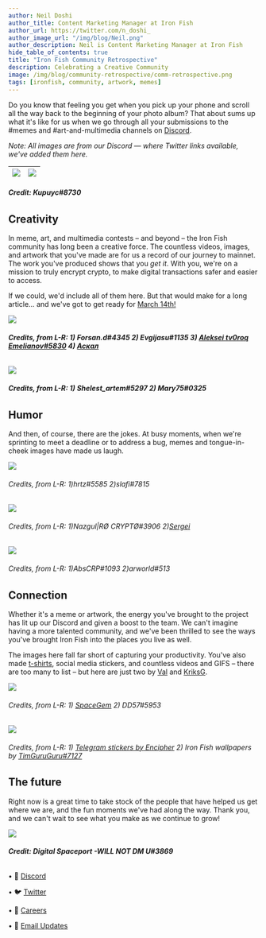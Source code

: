 ```yaml
---
author: Neil Doshi
author_title: Content Marketing Manager at Iron Fish
author_url: https://twitter.com/n_doshi_
author_image_url: "/img/blog/Neil.png"
author_description: Neil is Content Marketing Manager at Iron Fish
hide_table_of_contents: true
title: "Iron Fish Community Retrospective"
description: Celebrating a Creative Community
image: /img/blog/community-retrospective/comm-retrospective.png
tags: [ironfish, community, artwork, memes]
---
```


Do you know that feeling you get when you pick up your phone and scroll all the way back to the beginning of your photo album? That about sums up what it's like for us when we go through all your submissions to the #memes and #art-and-multimedia channels on [Discord](https://discord.ironfish.network/).

*Note: All images are from our Discord — where Twitter links available, we've added them here.*

| ![](/img/blog/community-retrospective/kupuyc-2-2-22-fishgif.png) | ![](/img/blog/community-retrospective/fish33.gif) |
|---|---|
###### **Credit: Kupuyc#8730**

## Creativity
In meme, art, and multimedia contests – and beyond – the Iron Fish community has long been a creative force. The countless videos, images, and artwork that you've made are for us a record of our journey to mainnet. The work you've produced shows that you _get it_. With you, we're on a mission to truly encrypt crypto, to make digital transactions safer and easier to access.

If we could, we'd include all of them here. But that would make for a long article… and we've got to get ready for [March 14th!](https://twitter.com/ironfishcrypto/status/1630301248695017475)

![](/img/blog/community-retrospective/Panel.png)
###### **Credits, from L-R: 1) Forsan.d#4345 2) Evgijasu#1135 3) [Aleksei tv0roq Emelianov#5830](https://twitter.com/tv0roqTV/status/1497208142182105094?s=20&t=O8JHixU4UBIiSYBzKK14RA) 4) [Аскал](https://twitter.com/askatariko/status/1523272823862874112?s=20&t=xs3_8XA0foT0h7ceqY0miw)**

![](/img/blog/community-retrospective/Explainers.png)
###### **Credits, from L-R: 1) Shelest_artem#5297 2) Mary75#0325**

## Humor
And then, of course, there are the jokes. At busy moments, when we're sprinting to meet a deadline or to address a bug, memes and tongue-in-cheek images have made us laugh. 

![](/img/blog/community-retrospective/Row1.png)
###### Credits, from L-R: 1)hrtz#5585 2)slafi#7815
![](/img/blog/community-retrospective/Row2.png)
###### Credits, from L-R: 1)Nazgul|RØ CRYPTØ#3906 2)[Sergei](https://twitter.com/ZUUAtqCvqoKX1vR/status/1621040521652350977?s=20&t=r5ShaPBxfJOKnKdCt-j_fw)
![](/img/blog/community-retrospective/Row3.png)
###### Credits, from L-R: 1)AbsCRP#1093 2)arworld#513

## Connection
Whether it's a meme or artwork, the energy you've brought to the project has lit up our Discord and given a boost to the team. We can't imagine having a more talented community, and we've been thrilled to see the ways you've brought Iron Fish into the places you live as well.

The images here fall far short of capturing your productivity. You've also made [t-shirts](https://twitter.com/sho_winner/status/1496402048530763781?s=20&t=NDPJjyQDrxFOxhwGT9SUvg), social media stickers, and countless videos and GIFS – there are too many to list – but here are just two by [Val](https://twitter.com/Val_Savchuk/status/1495757652139388929?t=d7GgFuj9mcMiCEP6dUDGiw&s=19) and [KriksG](https://twitter.com/KriksG/status/1495051057373798403?s=20&t=OT89B6vgevYfX4RihyLMoA).

![](/img/blog/community-retrospective/Row4.png)
###### Credits, from L-R: 1) [SpaceGem](https://twitter.com/SpaceGemBlog/status/1573406920563621888) 2) DD57#5953

![](/img/blog/community-retrospective/Row6.png)
###### Credits, from L-R: 1) [Telegram stickers by Encipher](https://twitter.com/encipher4836/status/1494822613750890497?s=20&t=WTTobXbY0NlT0FNjNk_bBg) 2) Iron Fish wallpapers by [TimGuruGuru#7127](https://twitter.com/timguruguru/status/1494791266827182087?s=20&t=3MR76Oaq9Z1MmE8GUjlpew)

## The future

Right now is a great time to take stock of the people that have helped us get where we are, and the fun moments we've had along the way. Thank you, and we can't wait to see what you make as we continue to grow!


![](/img/blog/community-retrospective/DSP.gif)
###### **Credit: Digital Spaceport -WILL NOT DM U#3869**



• 🎤 [Discord](https://discord.ironfish.network)

• 🐦 [Twitter](https://twitter.com/ironfishcrypto)

• 🚀 [Careers](https://ironfish.network/careers)

• 📧 [Email Updates](https://ironfish.network/#email-signup)


